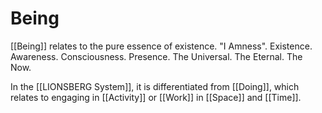 # Being
[[Being]] relates to the pure essence of existence. "I Amness". Existence. Awareness. Consciousness. Presence. The Universal. The Eternal. The Now. 

In the [[LIONSBERG System]], it is differentiated from [[Doing]], which relates to engaging in [[Activity]] or [[Work]] in [[Space]] and [[Time]]. 
